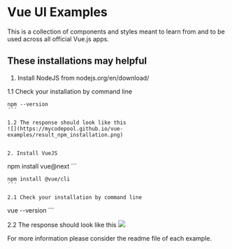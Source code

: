 # Vue UI Examples

This is a collection of components and styles meant to learn from and to be used across all official Vue.js apps.

## These installations may helpful 

1.  Install NodeJS from nodejs.org/en/download/

1.1 Check your installation by command line
```
npm --version
´´´

1.2 The response should look like this
![](https://mycodepool.github.io/vue-examples/result_npm_installation.png)


2. Install VueJS
```
npm install vue@next
´´´

```
npm install @vue/cli
´´´

2.1 Check your installation by command line
```
vue --version
´´´

2.2 The response should look like this
![](https://mycodepool.github.io/vue-examples/result_vue_installation.png)


For more information please consider the readme file of each example.
